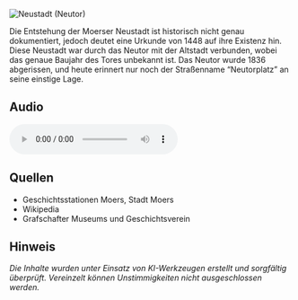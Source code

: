 ![Neustadt (Neutor)](./images/moers/p15.1.jpg)

Die Entstehung der Moerser Neustadt ist historisch nicht genau dokumentiert, jedoch deutet eine Urkunde von 1448 auf ihre Existenz hin. Diese Neustadt war durch das Neutor mit der Altstadt verbunden, wobei das genaue Baujahr des Tores unbekannt ist. Das Neutor wurde 1836 abgerissen, und heute erinnert nur noch der Straßenname “Neutorplatz” an seine einstige Lage.

## Audio

<audio controls class="full-width-audio">
  <source src="locales/moers/de/p15.mp3" type="audio/mpeg">
  Dein Browser unterstützt kein Audioelement.
</audio>

## Quellen

- Geschichtsstationen Moers, Stadt Moers
- Wikipedia
- Grafschafter Museums und Geschichtsverein

## Hinweis

_Die Inhalte wurden unter Einsatz von KI-Werkzeugen erstellt und sorgfältig überprüft. Vereinzelt können Unstimmigkeiten nicht ausgeschlossen werden._